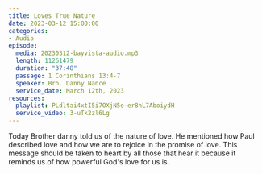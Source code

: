 ```yaml
---
title: Loves True Nature
date: 2023-03-12 15:00:00
categories:
- Audio
episode:
  media: 20230312-bayvista-audio.mp3
  length: 11261479
  duration: "37:48"
  passage: 1 Corinthians 13:4-7
  speaker: Bro. Danny Nance
  service_date: March 12th, 2023
resources:
  playlist: PLdltai4xtI5i7OXjN5e-er8hL7AboiydH
  service_video: 3-uTk2zl6Lg
---
```

Today Brother danny told us of the nature of love. He mentioned how Paul described love and how we are to rejoice in the promise of love. This message should be taken to heart by all those that hear it because it reminds us of how powerful God's love for us is.